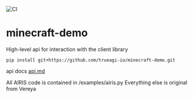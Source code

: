 ![CI](https://github.com/trueagi-io/minecraft-demo/actions/workflows/test.yml/badge.svg)
# minecraft-demo

High-level api for interaction with the client library  
```
pip install git+https://github.com/trueagi-io/minecraft-demo.git
```

api docs [api.md](api.md)

All AIRIS code is contained in /examples/airis.py
Everything else is original from Vereya
